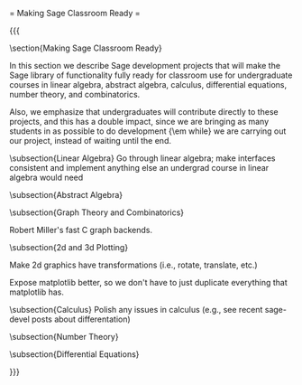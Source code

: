 = Making Sage Classroom Ready =

{{{

\section{Making Sage Classroom Ready}

In this section we describe Sage development projects that will
make the Sage library of functionality fully ready for classroom use
for undergraduate courses in linear algebra, abstract algebra,
calculus, differential equations, number theory, and combinatorics. 

Also, we emphasize that undergraduates will contribute directly to 
these projects, and this has a double impact, since we are bringing 
as many students in as possible to do development {\em while} we 
are carrying out our project, instead of waiting until the end.

\subsection{Linear Algebra}
Go through linear algebra; make interfaces consistent and implement anything else an undergrad course in linear algebra would need

\subsection{Abstract Algebra}

\subsection{Graph Theory and Combinatorics}

Robert Miller's fast C graph backends.

\subsection{2d and 3d Plotting}

Make 2d graphics have transformations (i.e., rotate, translate, etc.)

Expose matplotlib better, so we don't have to just duplicate everything that matplotlib has. 

\subsection{Calculus}
Polish any issues in calculus (e.g., see recent sage-devel posts about differentation)

\subsection{Number Theory}


\subsection{Differential Equations}


 
}}}
